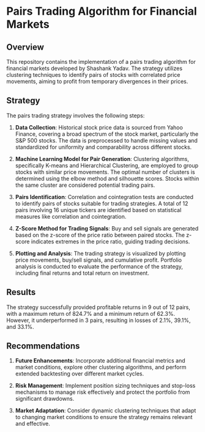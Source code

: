 # Pairs Trading Algorithm for Financial Markets

## Overview

This repository contains the implementation of a pairs trading algorithm for financial markets developed by Shashank Yadav. The strategy utilizes clustering techniques to identify pairs of stocks with correlated price movements, aiming to profit from temporary divergences in their prices.

## Strategy

The pairs trading strategy involves the following steps:

1. **Data Collection**: Historical stock price data is sourced from Yahoo Finance, covering a broad spectrum of the stock market, particularly the S&P 500 stocks. The data is preprocessed to handle missing values and standardized for uniformity and comparability across different stocks.

2. **Machine Learning Model for Pair Generation**: Clustering algorithms, specifically K-means and Hierarchical Clustering, are employed to group stocks with similar price movements. The optimal number of clusters is determined using the elbow method and silhouette scores. Stocks within the same cluster are considered potential trading pairs.

3. **Pairs Identification**: Correlation and cointegration tests are conducted to identify pairs of stocks suitable for trading strategies. A total of 12 pairs involving 16 unique tickers are identified based on statistical measures like correlation and cointegration.

4. **Z-Score Method for Trading Signals**: Buy and sell signals are generated based on the z-score of the price ratio between paired stocks. The z-score indicates extremes in the price ratio, guiding trading decisions.

5. **Plotting and Analysis**: The trading strategy is visualized by plotting price movements, buy/sell signals, and cumulative profit. Portfolio analysis is conducted to evaluate the performance of the strategy, including final returns and total return on investment.

## Results

The strategy successfully provided profitable returns in 9 out of 12 pairs, with a maximum return of 824.7% and a minimum return of 62.3%. However, it underperformed in 3 pairs, resulting in losses of 2.1%, 39.1%, and 33.1%.

## Recommendations

1. **Future Enhancements**: Incorporate additional financial metrics and market conditions, explore other clustering algorithms, and perform extended backtesting over different market cycles.
   
2. **Risk Management**: Implement position sizing techniques and stop-loss mechanisms to manage risk effectively and protect the portfolio from significant drawdowns.
   
3. **Market Adaptation**: Consider dynamic clustering techniques that adapt to changing market conditions to ensure the strategy remains relevant and effective.
